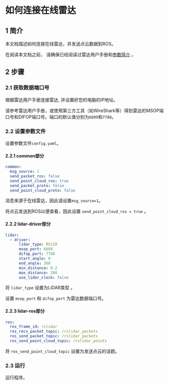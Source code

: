 # 如何连接在线雷达

## 1 简介

本文档描述如何连接在线雷达，并发送点云数据到ROS。

在阅读本文档之前， 请确保已经阅读过雷达用户手册和[参数简介](../intro/parameter_intro_CN.md) 。

## 2 步骤

### 2.1 获取数据端口号

根据雷达用户手册连接雷达, 并设置好您的电脑的IP地址。

请参考雷达用户手册，或使用第三方工具（如WireShark等）得到雷达的MSOP端口号和DIFOP端口号。端口的默认值分别为```6699```和```7788```。 

### 2.2 设置参数文件

设置参数文件```config.yaml```。

#### 2.2.1 common部分

```yaml
common:
  msg_source: 1                                       
  send_packet_ros: false                                
  send_point_cloud_ros: true                            
  send_packet_proto: false                              
  send_point_cloud_proto: false                         
```

消息来源于在线雷达，因此请设置```msg_source=1```。

将点云发送到ROS以便查看，因此设置 ```send_point_cloud_ros = true``` 。

#### 2.2.2 lidar-driver部分

```yaml
lidar:
  - driver:
      lidar_type: RS128            
      msop_port: 6699             
      difop_port: 7788           
      start_angle: 0               
      end_angle: 360              
      min_distance: 0.2            
      max_distance: 200           
      use_lidar_clock: false    
```

将 ```lidar_type``` 设置为LiDAR类型 。

设置 ```msop_port``` 和 ```difop_port``` 为雷达数据端口号。

#### 2.2.3 lidar-ros部分

```yaml
ros:
  ros_frame_id: rslidar           
  ros_recv_packet_topic: /rslidar_packets    
  ros_send_packet_topic: /rslidar_packets    
  ros_send_point_cloud_topic: /rslidar_points     
```

将 ```ros_send_point_cloud_topic``` 设置为发送点云的话题。 

### 2.3 运行

运行程序。

